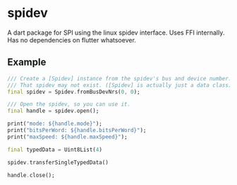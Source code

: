 # spidev

A dart package for SPI using the linux spidev interface. Uses FFI internally.
Has no dependencies on flutter whatsoever.

## Example

```dart
/// Create a [Spidev] instance from the spidev's bus and device number.
/// That spidev may not exist. ([Spidev] is actually just a data class)
final spidev = Spidev.fromBusDevNrs(0, 0);

/// Open the spidev, so you can use it.
final handle = spidev.open();

print("mode: ${handle.mode}");
print("bitsPerWord: ${handle.bitsPerWord}");
print("maxSpeed: ${handle.maxSpeed}");

final typedData = Uint8List(4)

spidev.transferSingleTypedData()

handle.close();
```